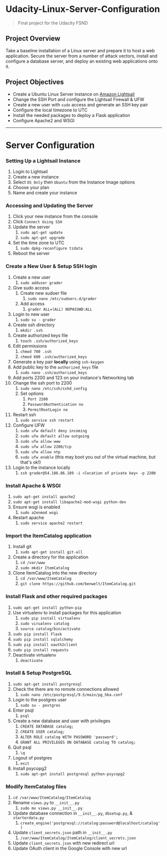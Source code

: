 # Udacity-Linux-Server-Configuration
>Final project for the Udacity FSND

## Project Overview
Take a baseline installation of a Linux server and prepare it to host a web application. Secure the server from a number of attack vectors, install and configure a database server, and deploy an existing web applications onto it.

## Project Objectives
* Create a Ubuntu Linux Server instance on [Amazon Lightsail](https://lightsail.aws.amazon.com)
* Change the SSH Port and configure the Lightsail Firewall & UFW
* Create a new user with `sudo` access and generate an SSH key pair
* Configure the local timezone to UTC
* Install the needed packages to deploy a Flask application
* Configure Apache2 and WSGI

---
# Server Configuration
### Setting Up a Lightsail Instance
1. Login to Lightsail
2. Create a new instance
3. Select `OS Only` then `Ubuntu` from the Instance Image options
4. Choose your plan
5. Name and create your instance

### Accessing and Updating the Server
1. Click your new instance from the console
2. Click `Connect Using SSH`
3. Update the server
    1. `sudo apt-get update`  
    2. `sudo apt-get upgrade`
4. Set the time zone to UTC
    1. `sudo dpkg-reconfigure tzdata`
5. Reboot the server

### Create a New User & Setup SSH login
1. Create a new user
    1. `sudo adduser grader`
2. Give sudo access
    1. Create new sudoer file
        1. `sudo nano /etc/sudoers.d/grader`
    2. Add access
        1. `grader ALL=(ALL) NOPASSWD:ALL`
3. Login to new user
    1. `sudo su - grader`
4. Create ssh directory
    1. `mkdir .ssh`
5. Create authorized keys file
    1. `touch .ssh/authorized_keys`
6. Edit permissions
    1. `chmod 700 .ssh`
    2. `chmod 600 .ssh/authorized_keys`
7. Generate a key pair **locally** using `ssh-keygen`
8. Add public key to the `authorized_keys` file
    1. `sudo nano .ssh/authorized_keys`
9. Add ports 2200 and 123 on your instance's Networking tab
10. Change the ssh port to 2200
    1. `sudo nano /etc/ssh/sshd_config`
    2. Set options
        1. `Port 2200`
        2. `PasswordAuthentication no`
        3. `PermitRootLogin no`
11. Restart ssh
    1. `sudo service ssh restart`
12. Configure UFW
    1. `sudo ufw default deny incoming`
    2. `sudo ufw default allow outgoing`
    3. `sudo ufw allow www`
    4. `sudo ufw allow 2200/tcp`
    5. `sudo ufw allow ntp`
    6. `sudo ufw enable` (this may boot you out of the virtual machine, but that's ok!)
13. Login to the instance locally
    1. `ssh grader@54.186.86.189 -i <location of private key> -p 2200`
        
### Install Apache & WSGI
1. `sudo apt-get install apache2`
2. `sudo apt-get install libapache2-mod-wsgi python-dev`
3. Ensure wsgi is enabled
    1. `sudo a2enmod wsgi`
4. Restart apache
    1. `sudo service apache2 restart`
    
### Import the ItemCatalog application
1. Install git
    1. `sudo apt-get install git-all`
2. Create a directory for the application
    1. `cd /var/www`
    2. `sudo mkdir ItemCatalog`
3. Clone ItemCatalog into the new directory
    1. `cd /var/www/ItemCatalog`
    2. `git clone https://github.com/benwelt/ItemCatalog.git`
    
### Install Flask and other required packages
1. `sudo apt-get install python-pip`
2. Use virtualenv to install packages for this application
    1. `sudo pip install virtualenv`
    2. `sudo virualenv catalog`
    3. `source catalog/bin/activate`
3. `sudo pip install Flask`
4. `sudo pip install sqlalchemy`
5. `sudo pip install oauth2client`
6. `sudo pip install requests`
7. Deactivate virtualenv
    1. `deactivate`

### Install & Setup PostgreSQL
1. `sudo apt-get install postgresql`
2. Check the there are no remote connections allowed
    1. `sudo nano /etc/postgresql/9.5/main/pg_hba.conf`
3. Login to the postgres user
    1. `sudo su - postgres`
4. Enter psql
    1. `psql`
5. Create a new database and user with privileges
    1. `CREATE DATABASE catalog;`
    2. `CREATE USER catalog;`
    3. `ALTER ROLE catalog WITH PASSWORD 'password';`
    4. `GRANT ALL PRIVILEGES ON DATABASE catalog TO catalog;`
6. Quit psql
    1. `\q`
7. Logout of postgres
    1. `exit`
8. Install psycopg2
    1. `sudo apt-get install postgresql python-psycopg2`

### Modify ItemCatalog files
1. `cd /var/www/ItemCatalog/ItemCatalog`
2. Rename `views.py` to `__init__.py`
    1. `sudo mv views.py __init__.py`
3. Update database connection in `__init__.py`, `dbsetup.py`, & `starterdata.py`
    1. `create_engine('postgresql://catalog:password@localhost/catalog')`
4. Update `client_secrets.json` path in `__init__.py`
    1. `/var/www/ItemCatalog/ItemCatalog/client_secrets.json`
5. Update `client_secrets.json` with new redirect url
6. Update OAuth client in the Google Console with new url
    
    
    
    
    
